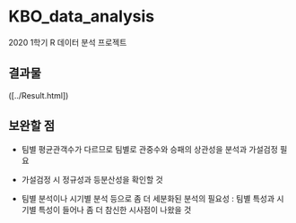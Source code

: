 # KBO_data_analysis
2020 1학기 R 데이터 분석 프로젝트

## 결과물

([../Result.html])

## 보완할 점

- 팀별 평균관객수가 다르므로 팀별로 관중수와 승패의 상관성을 분석과 가설검정 필요

- 가설검정 시 정규성과 등분산성을 확인할 것

- 팀별 분석이나 시기별 분석 등으로 좀 더 세분화된 분석의 필요성 : 팀별 특성과 시기별 특성이 들어나 좀 더 참신한 시사점이 나왔을 것
